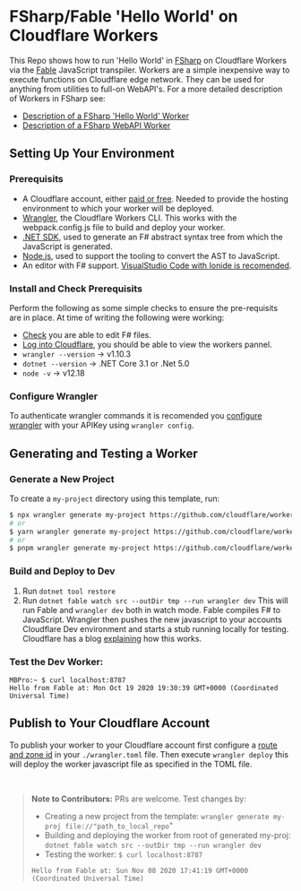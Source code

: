 # FSharp/Fable 'Hello World' on Cloudflare Workers

This Repo shows how to run 'Hello World' in [FSharp](https://docs.microsoft.com/en-us/dotnet/fsharp/get-started/install-fsharp) on Cloudflare Workers via the [Fable](https://fable.io) JavaScript transpiler. Workers are a simple inexpensive way to execute functions on Cloudflare edge network. They can be used for anything from utilities to full-on WebAPI's. For a more detailed description of Workers in FSharp see:

- [Description of a FSharp 'Hello World' Worker](https://github.com/jbeeko/cfworker-hello-world)
- [Description of a FSharp WebAPI Worker](https://github.com/jbeeko/cfworker-web-api)

## Setting Up Your Environment

### Prerequisits

- A Cloudflare account, either [paid or free](https://dash.cloudflare.com/sign-up/workers). Needed to provide the hosting environment to which your worker will be deployed.
- [Wrangler](https://github.com/cloudflare/wrangler), the Cloudflare Workers CLI. This works with the webpack.config.js file to build and deploy your worker.
- [.NET SDK](https://dotnet.microsoft.com), used to generate an F# abstract syntax tree from which the JavaScript is generated.
- [Node.js](https://nodejs.org/en/), used to support the tooling to convert the AST to JavaScript.
- An editor with F# support. [VisualStudio Code with Ionide is recomended](https://docs.microsoft.com/en-us/dotnet/fsharp/get-started/install-fsharp#install-f-with-visual-studio-code).

### Install and Check Prerequisits

Perform the following as some simple checks to ensure the pre-requisits are in place. At time of writing the following were working:

- [Check](https://docs.microsoft.com/en-us/dotnet/fsharp/get-started/get-started-vscode) you are able to edit F# files.
- [Log into Cloudflare](https://dash.cloudflare.com/login), you should be able to view the workers pannel.
- `wrangler --version` -> v1.10.3
- `dotnet --version` -> .NET Core 3.1 or .Net 5.0
- `node -v` -> v12.18

### Configure Wrangler

To authenticate wrangler commands it is recomended you [configure wrangler](https://dash.cloudflare.com/sign-up/workers) with your APIKey using `wrangler config`.

## Generating and Testing a Worker

### Generate a New Project

To create a `my-project` directory using this template, run:

```sh
$ npx wrangler generate my-project https://github.com/cloudflare/workers-sdk/templates/experimental/worker-fsharp
# or
$ yarn wrangler generate my-project https://github.com/cloudflare/workers-sdk/templates/experimental/worker-fsharp
# or
$ pnpm wrangler generate my-project https://github.com/cloudflare/workers-sdk/templates/experimental/worker-fsharp
```

### Build and Deploy to Dev

1. Run `dotnet tool restore`
2. Run `dotnet fable watch src --outDir tmp --run wrangler dev`
   This will run Fable and `wrangler dev` both in watch mode. Fable compiles F# to JavaScript. Wrangler then pushes the new javascript to your accounts Cloudflare Dev environment and starts a stub running locally for testing. Cloudflare has a blog [explaining](https://blog.cloudflare.com/announcing-wrangler-dev-the-edge-on-localhost/) how this works.

### Test the Dev Worker:

```
MBPro:~ $ curl localhost:8787
Hello from Fable at: Mon Oct 19 2020 19:30:39 GMT+0000 (Coordinated Universal Time)
```

## Publish to Your Cloudflare Account

To publish your worker to your Cloudflare account first configure a [route and zone id](https://developers.cloudflare.com/workers/cli-wrangler/configuration) in your `./wrangler.toml` file. Then execute `wrangler deploy` this will deploy the worker javascript file as specified in the TOML file.

&nbsp;

> **Note to Contributors:** PRs are welcome. Test changes by:
>
> - Creating a new project from the template: `wrangler generate my-proj file://"path_to_local_repo`"
> - Building and deploying the worker from root of generated my-proj: `dotnet fable watch src --outDir tmp --run wrangler dev`
> - Testing the worker: `$ curl localhost:8787`
>
> `Hello from Fable at: Sun Nov 08 2020 17:41:19 GMT+0000 (Coordinated Universal Time)`
